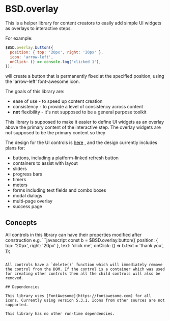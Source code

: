 # BSD.overlay

This is a helper library for content creators to easily add simple UI widgets as overlays to interactive steps. 

For example:
```javascript
$BSD.overlay.button({
  position: { top: '20px', right: '20px' },
  icon: 'arrow-left',
  onClick: () => console.log('clicked 1'),
});
```
will create a button that is permanently fixed at the specified position, using the 'arrow-left' font-awesome icon.

The goals of this library are:
* ease of use - to speed up content creation
* consistency - to provide a level of consistency across content
* **not** flexibility - it's not supposed to be a general purpose toolkit

This library is supposed to make it easier to define UI widgets as an overlay above the primary content of the interactive step. The overlay widgets are not supposed to be the primary content so they 

The design for the UI controls is [here](https://zpl.io/bzn7Ly8) , and the design currently includes plans for:
* buttons, including a platform-linked refresh button
* containers to assist with layout 
* sliders
* progress bars
* timers
* meters
* forms including text fields and combo boxes
* modal dialogs
* multi-page overlay 
* success page

## Concepts

All controls in this library can have their properties modified after construction e.g. ```javascript
const b = $BSD.overlay.button({
  position: { top: '20px', right: '20px' },
  text: 'click me',
  onClick: () => b.text = 'thank you',
});
```

All controls have a `delete()` function which will immediately remove the control from the DOM. If the control is a container which was used for creating other controls then all the child controls will also be removed.

## Dependencies

This library uses [FontAwesome](https://fontawesome.com) for all icons. Currently using version 5.3.1. Icons from other sources are not supported.

This library has no other run-time dependencies.